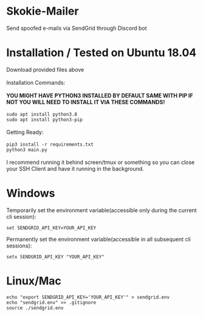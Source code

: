 # Skokie-Mailer
Send spoofed e-mails via SendGrid through Discord bot

# Installation / Tested on Ubuntu 18.04

Download provided files above
<br>
<br>
Installation Commands:
<br>
<br>
**YOU MIGHT HAVE PYTHON3 INSTALLED BY DEFAULT SAME WITH PIP IF NOT YOU WILL NEED TO INSTALL IT VIA THESE COMMANDS!**
<br>
<br>
```sudo apt install python3.8```
<br>
```sudo apt install python3-pip```
<br>
<br>
Getting Ready:
<br>
<br>
```pip3 install -r requirements.txt```
<br>
```python3 main.py```
<br>
<br>
I recommend running it behind screen/tmux or something so you can close your SSH Client and have it running in the background.


# Windows

Temporarily set the environment variable(accessible only during the current cli session):

```set SENDGRID_API_KEY=YOUR_API_KEY```

Permanently set the environment variable(accessible in all subsequent cli sessions):

```setx SENDGRID_API_KEY "YOUR_API_KEY"```

# Linux/Mac

```echo "export SENDGRID_API_KEY='YOUR_API_KEY'" > sendgrid.env```
<br>
```echo "sendgrid.env" >> .gitignore```
<br>
```source ./sendgrid.env```


